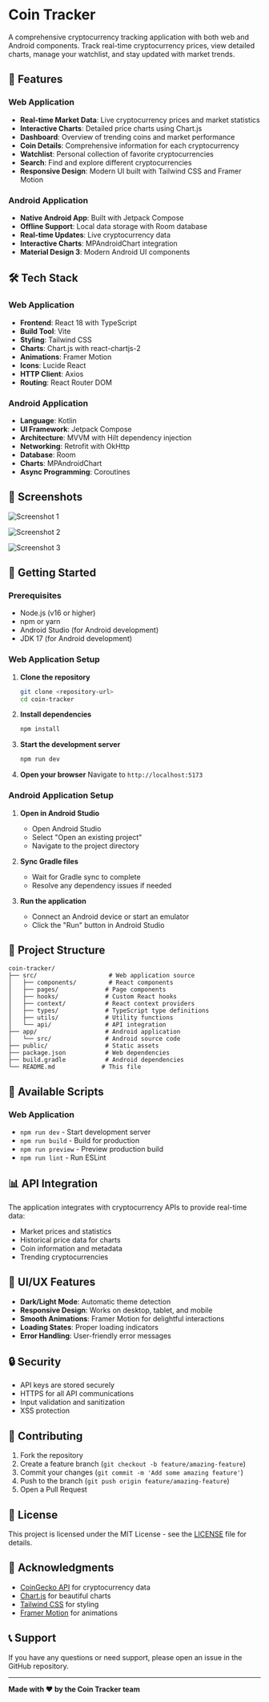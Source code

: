 # Coin Tracker

A comprehensive cryptocurrency tracking application with both web and Android components. Track real-time cryptocurrency prices, view detailed charts, manage your watchlist, and stay updated with market trends.

## 🚀 Features

### Web Application
- **Real-time Market Data**: Live cryptocurrency prices and market statistics
- **Interactive Charts**: Detailed price charts using Chart.js
- **Dashboard**: Overview of trending coins and market performance
- **Coin Details**: Comprehensive information for each cryptocurrency
- **Watchlist**: Personal collection of favorite cryptocurrencies
- **Search**: Find and explore different cryptocurrencies
- **Responsive Design**: Modern UI built with Tailwind CSS and Framer Motion

### Android Application
- **Native Android App**: Built with Jetpack Compose
- **Offline Support**: Local data storage with Room database
- **Real-time Updates**: Live cryptocurrency data
- **Interactive Charts**: MPAndroidChart integration
- **Material Design 3**: Modern Android UI components

## 🛠️ Tech Stack

### Web Application
- **Frontend**: React 18 with TypeScript
- **Build Tool**: Vite
- **Styling**: Tailwind CSS
- **Charts**: Chart.js with react-chartjs-2
- **Animations**: Framer Motion
- **Icons**: Lucide React
- **HTTP Client**: Axios
- **Routing**: React Router DOM

### Android Application
- **Language**: Kotlin
- **UI Framework**: Jetpack Compose
- **Architecture**: MVVM with Hilt dependency injection
- **Networking**: Retrofit with OkHttp
- **Database**: Room
- **Charts**: MPAndroidChart
- **Async Programming**: Coroutines

## 📱 Screenshots

![Screenshot 1](https://drive.google.com/uc?export=view&id=1eeW5uiE9drpdpA7xVr8cexYpA1URjNTP)


![Screenshot 2](https://drive.google.com/uc?export=view&id=1poptREb9SQjYywSMuT6kVoBDCKtLxbCt)

![Screenshot 3](https://drive.google.com/file/d/1EcXmle8LtrslUR2vXCfgATKRNJVRIanE/view?usp=drive_link)


## 🚀 Getting Started

### Prerequisites
- Node.js (v16 or higher)
- npm or yarn
- Android Studio (for Android development)
- JDK 17 (for Android development)

### Web Application Setup

1. **Clone the repository**
   ```bash
   git clone <repository-url>
   cd coin-tracker
   ```

2. **Install dependencies**
   ```bash
   npm install
   ```

3. **Start the development server**
   ```bash
   npm run dev
   ```

4. **Open your browser**
   Navigate to `http://localhost:5173`

### Android Application Setup

1. **Open in Android Studio**
   - Open Android Studio
   - Select "Open an existing project"
   - Navigate to the project directory

2. **Sync Gradle files**
   - Wait for Gradle sync to complete
   - Resolve any dependency issues if needed

3. **Run the application**
   - Connect an Android device or start an emulator
   - Click the "Run" button in Android Studio

## 📁 Project Structure

```
coin-tracker/
├── src/                    # Web application source
│   ├── components/         # React components
│   ├── pages/             # Page components
│   ├── hooks/             # Custom React hooks
│   ├── context/           # React context providers
│   ├── types/             # TypeScript type definitions
│   ├── utils/             # Utility functions
│   └── api/               # API integration
├── app/                   # Android application
│   └── src/               # Android source code
├── public/                # Static assets
├── package.json           # Web dependencies
├── build.gradle           # Android dependencies
└── README.md             # This file
```

## 🔧 Available Scripts

### Web Application
- `npm run dev` - Start development server
- `npm run build` - Build for production
- `npm run preview` - Preview production build
- `npm run lint` - Run ESLint

## 📊 API Integration

The application integrates with cryptocurrency APIs to provide real-time data:
- Market prices and statistics
- Historical price data for charts
- Coin information and metadata
- Trending cryptocurrencies

## 🎨 UI/UX Features

- **Dark/Light Mode**: Automatic theme detection
- **Responsive Design**: Works on desktop, tablet, and mobile
- **Smooth Animations**: Framer Motion for delightful interactions
- **Loading States**: Proper loading indicators
- **Error Handling**: User-friendly error messages

## 🔒 Security

- API keys are stored securely
- HTTPS for all API communications
- Input validation and sanitization
- XSS protection

## 🤝 Contributing

1. Fork the repository
2. Create a feature branch (`git checkout -b feature/amazing-feature`)
3. Commit your changes (`git commit -m 'Add some amazing feature'`)
4. Push to the branch (`git push origin feature/amazing-feature`)
5. Open a Pull Request

## 📝 License

This project is licensed under the MIT License - see the [LICENSE](LICENSE) file for details.

## 🙏 Acknowledgments

- [CoinGecko API](https://www.coingecko.com/en/api) for cryptocurrency data
- [Chart.js](https://www.chartjs.org/) for beautiful charts
- [Tailwind CSS](https://tailwindcss.com/) for styling
- [Framer Motion](https://www.framer.com/motion/) for animations

## 📞 Support

If you have any questions or need support, please open an issue in the GitHub repository.

---

**Made with ❤️ by the Coin Tracker team** 
